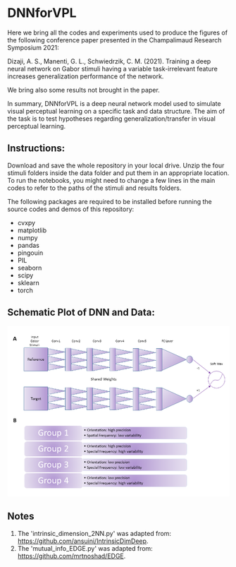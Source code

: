 # DNNforVPL

Here we bring all the codes and experiments used to produce the figures of the following conference paper presented in the Champalimaud Research Symposium 2021:

Dizaji, A. S., Manenti, G. L., Schwiedrzik, C. M. (2021). Training a deep neural network on Gabor stimuli having a variable task-irrelevant feature increases generalization performance of the network.

We bring also some results not brought in the paper.

In summary, DNNforVPL is a deep neural network model used to simulate visual perceptual learning on a specific task and data structure. The aim of the task is to test hypotheses regarding generalization/transfer in visual perceptual learning.

## Instructions:
Download and save the whole repository in your local drive. Unzip the four stimuli folders inside the data folder and put them in an appropriate location. To run the notebooks, you might need to change a few lines in the main codes to refer to the paths of the stimuli and results folders.

The following packages are required to be installed before running the source codes and demos of this repository:
- cvxpy
- matplotlib
- numpy
- pandas
- pingouin
- PIL 
- seaborn
- scipy 
- sklearn
- torch

## Schematic Plot of DNN and Data:
![Schematic Plot of DNN and Data](https://github.com/aslansd/DNNforVPL/blob/master/fig/Schematic%20Plot%20of%20DNN%20and%20Data.png)

## Notes
1. The 'intrinsic_dimension_2NN.py' was adapted from: https://github.com/ansuini/IntrinsicDimDeep.
2. The 'mutual_info_EDGE.py' was adapted from: https://github.com/mrtnoshad/EDGE.
